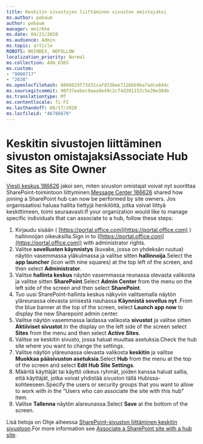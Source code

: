 ```yaml
---
title: Keskitin sivustojen liittäminen sivuston omistajaksi
ms.author: pebaum
author: pebaum
manager: mnirkhe
ms.date: 04/21/2020
ms.audience: Admin
ms.topic: article
ROBOTS: NOINDEX, NOFOLLOW
localization_priority: Normal
ms.collection: Adm_O365
ms.custom:
- "9000717"
- "2638"
ms.openlocfilehash: 8866629f73d31cafd33bee712bbb9ba7adce844c
ms.sourcegitcommit: 90f37eebec9aaa9e49c2cf4d201152c5e20e384b
ms.translationtype: MT
ms.contentlocale: fi-FI
ms.lasthandoff: 08/17/2020
ms.locfileid: "46786670"
---
```

# <a name="associate-hub-sites-as-site-owner"></a><span data-ttu-id="4af96-102">Keskitin sivustojen liittäminen sivuston omistajaksi</span><span class="sxs-lookup"><span data-stu-id="4af96-102">Associate Hub Sites as Site Owner</span></span>

<span data-ttu-id="4af96-103">[Viesti keskus 186626](https://admin.microsoft.com/Adminportal/Home?source=applauncher#/MessageCenter?id=MC186626) jakoi sen, miten sivuston omistajat voivat nyt suorittaa SharePoint-toimintoon liittyminen.</span><span class="sxs-lookup"><span data-stu-id="4af96-103">[Message Center 186626](https://admin.microsoft.com/Adminportal/Home?source=applauncher#/MessageCenter?id=MC186626) shared how joining a SharePoint hub can now be performed by site owners.</span></span> <span data-ttu-id="4af96-104">Jos organisaatiosi haluaa hallita tiettyjä henkilöitä, jotka voivat liittyä keskittimeen, toimi seuraavasti:</span><span class="sxs-lookup"><span data-stu-id="4af96-104">If your organization would like to manage specific individuals that can associate to a hub, follow these steps:</span></span> 

1. <span data-ttu-id="4af96-105">Kirjaudu sisään ( [https://portal.office.com](https://portal.office.com) ) hallinnoijan oikeuksilla.</span><span class="sxs-lookup"><span data-stu-id="4af96-105">Sign in to ([https://portal.office.com](https://portal.office.com)) with administrator rights.</span></span>
2. <span data-ttu-id="4af96-106">Valitse **sovellusten käynnistys** (kuvake, jossa on yhdeksän ruutua) näytön vasemmassa yläkulmassa ja valitse sitten **hallinnoija**.</span><span class="sxs-lookup"><span data-stu-id="4af96-106">Select the **app launcher** (icon with nine squares) at the top left of the screen, and then select **Administrator**.</span></span>
3. <span data-ttu-id="4af96-107">Valitse **hallinta keskus** näytön vasemmassa reunassa olevasta valikosta ja valitse sitten **SharePoint**.</span><span class="sxs-lookup"><span data-stu-id="4af96-107">Select **Admin Center** from the menu on the left side of the screen and then select **SharePoint**.</span></span>
4. <span data-ttu-id="4af96-108">Tuo uusi SharePoint-hallinta keskus näkyviin valitsemalla näytön yläreunassa olevasta sinisestä nauhassa **Käynnistä sovellus nyt** .</span><span class="sxs-lookup"><span data-stu-id="4af96-108">From the blue banner at the top of the screen, select **Launch app now** to display the new Sharepoint admin center.</span></span>
5. <span data-ttu-id="4af96-109">Valitse näytön vasemmassa laidassa valikosta **sivustot** ja valitse sitten **Aktiiviset sivustot**.</span><span class="sxs-lookup"><span data-stu-id="4af96-109">In the display on the left side of the screen select **Sites** from the menu and then select **Active Sites**.</span></span>
6. <span data-ttu-id="4af96-110">Valitse se keskitin sivusto, jossa haluat muuttaa asetuksia.</span><span class="sxs-lookup"><span data-stu-id="4af96-110">Check the hub site where you want to change the settings.</span></span>
7. <span data-ttu-id="4af96-111">Valitse näytön yläreunassa olevasta valikosta **keskitin** ja valitse **Muokkaa pääsivuston asetuksia**.</span><span class="sxs-lookup"><span data-stu-id="4af96-111">Select **Hub** from the menu at the top of the screen and select **Edit Hub Site Settings**.</span></span>
8. <span data-ttu-id="4af96-112">Määritä käyttäjät tai käyttö oikeus ryhmät, joiden kanssa haluat sallia, että käyttäjät, jotka voivat yhdistää sivuston tällä Hubissa-kohteeseen.</span><span class="sxs-lookup"><span data-stu-id="4af96-112">Specify the users or security groups that you want to allow to work with in the "Users who can associate the site with this hub" item.</span></span>
9. <span data-ttu-id="4af96-113">Valitse **Tallenna** näytön alareunassa.</span><span class="sxs-lookup"><span data-stu-id="4af96-113">Select **Save** at the bottom of the screen.</span></span>

<span data-ttu-id="4af96-114">Lisä tietoja on Ohje aiheessa [SharePoint-sivuston liittäminen keskitin sivustoon](https://support.office.com/article/associate-a-sharepoint-site-with-a-hub-site-ae0009fd-af04-4d3d-917d-88edb43efc05).</span><span class="sxs-lookup"><span data-stu-id="4af96-114">For more information see [Associate a SharePoint site with a hub site](https://support.office.com/article/associate-a-sharepoint-site-with-a-hub-site-ae0009fd-af04-4d3d-917d-88edb43efc05).</span></span> 